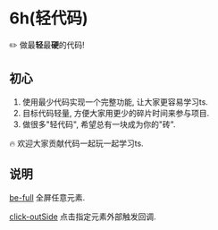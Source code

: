 # 6h(轻代码)
✏️ 做最**轻**最**硬**的代码!

## 初心
1. 使用最少代码实现一个完整功能, 让大家更容易学习ts.
2. 目标代码轻量, 方便大家用更少的碎片时间来参与项目.
3. 做很多"轻代码", 希望总有一块成为你的"砖".

🔥 欢迎大家贡献代码一起玩一起学习ts.

## 说明 
[be-full](packages/be-full/README.md)
全屏任意元素.

[click-outSide](packages/click-outside/README.md)
点击指定元素外部触发回调.
